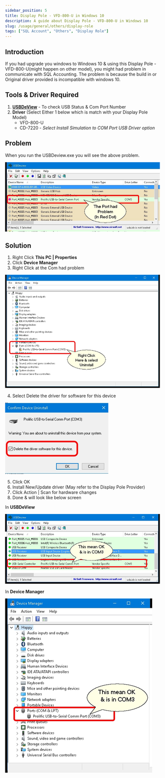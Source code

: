 ```yaml
---
sidebar_position: 5
title: Display Pole - VFD-800-U in Windows 10
description: A guide about Display Pole - VFD-800-U in Windows 10
slug: /usage/general/others/display-role
tags: ["SQL Account", "Others", "Display Role"]
---
```


## Introduction

If you had upgrade you windows to Windows 10 & using this Display Pole - VFD-800-U(might happen on other model), you might had problem in communicate with SQL Accounting.
The problem is because the build in or Original driver provided is incompatible with windows 10.

## Tools & Driver Required

1. **[USBDeView](http://www.nirsoft.net/utils/usb_devices_view.html)** - To check USB Status & Com Port Number
2. **Driver** (Select Either 1 below which is match with your Display Pole Model)
    - VFD-800-U
    - CD-7220 - *Select Install Simulation to COM Port USB Driver option*

## Problem

When you run the USBDeview.exe you will see the above problem.

![1](../../../../static/img/others/yc1-display.jpg)

## Solution

1. Right Click **This PC | Properties**
2. Click **Device Manager**
3. Right Click at the Com had problem

![2](../../../../static/img/others/yc2-display.jpg)

4. Select Delete the driver for software for this device

![3](../../../../static/img/others/yc3-display.jpg)

5. Click OK
6. Install New/Update driver (May refer to the Display Pole Provider)
7. Click Action | Scan for hardware changes
8. Done & will look like below screen

In **USBDeView**

![4](../../../../static/img/others/yc4-display.jpg)

In **Device Manager**

![5](../../../../static/img/others/yc5-display.jpg)